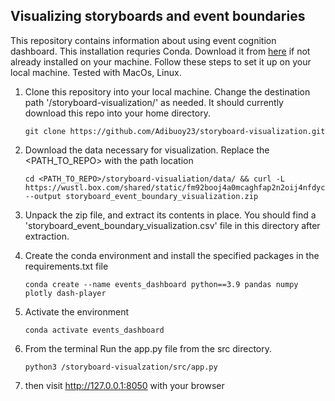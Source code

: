 ## Visualizing storyboards and event boundaries
This repository contains information about using event cognition dashboard. This installation requries Conda. Download it from [here](https://docs.anaconda.com/free/miniconda/) if not already installed on your machine. Follow these steps to set it up on your local machine. Tested with MacOs, Linux.

1. Clone this repository into your local machine. Change the destination path '/storyboard-visualization/' as needed. It should currently download this repo into your home directory.
   ```
   git clone https://github.com/Adibuoy23/storyboard-visualization.git
   ```
2. Download the data necessary for visualization. Replace the <PATH_TO_REPO> with the path location
   ```
   cd <PATH_TO_REPO>/storyboard-visualiation/data/ && curl -L https://wustl.box.com/shared/static/fm92booj4a0mcaghfap2n2oij4nfdycn.zip --output storyboard_event_boundary_visualization.zip
   ```
3. Unpack the zip file, and extract its contents in place. You should find a 'storyboard_event_boundary_visualization.csv' file in this directory after extraction.

4. Create the conda environment and install the specified packages in the requirements.txt file
   ```
   conda create --name events_dashboard python==3.9 pandas numpy plotly dash-player
   ```
5. Activate the environment
   ```
   conda activate events_dashboard
   ```   

7. From the terminal Run the app.py file from the src directory.
   ```
   python3 /storyboard-visualzation/src/app.py
   ```

8. then visit http://127.0.0.1:8050 with your browser
